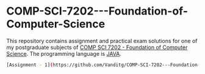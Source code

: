 # COMP-SCI-7202---Foundation-of-Computer-Science
This repository contains assignment and practical exam solutions for one of my postgraduate subjects of [COMP SCI 7202 - Foundation of Computer Science](https://www.adelaide.edu.au/course-outlines/106388/1/sem-2/). The programming language is [JAVA](https://docs.oracle.com/javase/7/docs/api/java/lang/ref/Reference.html). 

```bash
[Assignment - 1](https://github.com/Vanditg/COMP-SCI-7202---Foundation-of-Computer-Science/tree/master/Assignment%20-%201/Problem) - [Solution](https://github.com/Vanditg/COMP-SCI-7202---Foundation-of-Computer-Science/tree/master/Assignment%20-%201/Solution)
```